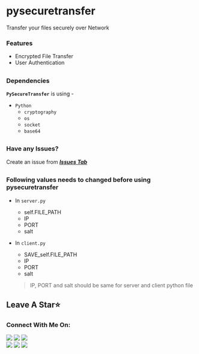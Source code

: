 # pysecuretransfer
Transfer your files securely over Network

### Features

   - Encrypted File Transfer
   - User Authentication

##


### Dependencies

   **`PySecureTransfer`** is using -
   - `Python`
      - `cryptography`
      - `os`
      - `socket`
      - `base64`
  
  ##
  <!-- ## [License](License Link) -->
  <!-- MIT License -->
  
  
  ##
  ### Have any Issues?
  Create an issue from ***[Issues Tab](https://github.com/dmdhrumilmistry/pysecuretransfer/issues)***

  ## 
  ### Following values needs to changed before using pysecuretransfer
  - In `server.py`
    - self.FILE_PATH
    - IP
    - PORT
    - salt

  - In `client.py`
    - SAVE_self.FILE_PATH
    - IP
    - PORT
    - salt

    > IP, PORT and salt should be same for server and client python file

  ##
  ## Leave A Star⭐

  
  ### Connect With Me On:
  
  <p align ="left">
    <a href = "https://github.com/dmdhrumilmistry" target="_blank"><img src = "https://img.shields.io/badge/Github-dmdhrumilmistry-333"></a>
    <a href = "https://www.instagram.com/dmdhrumilmistry/" target="_blank"><img src = "https://img.shields.io/badge/Instagram-dmdhrumilmistry-833ab4"></a>
    <a href = "https://twitter.com/dmdhrumilmistry" target="_blank"><img src = "https://img.shields.io/badge/Twitter-dmdhrumilmistry-4078c0"></a><br>
    <a href = "https://dhrumilmistrywrites.blogspot.com/" target="_blank"><img src = "https://img.shields.io/badge/YouTube-Dhrumil%20Mistry-critical"></a>
    <a href = "https://www.youtube.com/channel/UChbjrRvbzgY3BIomUI55XDQ" target="_blank"><img src = "https://img.shields.io/badge/Blog-Dhrumil%20Mistry-bd2c00"></a>
      <a href = "https://www.linkedin.com/in/dhrumil-mistry-312966192/" target="_blank"><img src = "https://img.shields.io/badge/LinkedIn-Dhrumil%20Mistry-4078c0"></a><br>
    
   </p>
  
